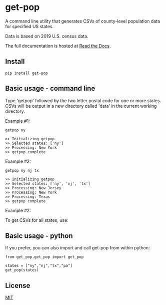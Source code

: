 # get-pop

A command line utility that generates CSVs of county-level population data for specified US states.

Data is based on 2019 U.S. census data.

The full documentation is hosted at [Read the Docs](https://get-pop.readthedocs.io/en/latest/index.html).

## Install

```pip install get-pop```

## Basic usage - command line

Type 'getpop' followed by the two letter postal code for one or more states. CSVs will be output
 in a new directory called 'data' in the current working directory.
 
Example #1: 
```
getpop ny

>> Initializing getpop
>> Selected states: ['ny']
>> Processing: New York
>> getpop complete
```
 
Example #2: 
  
```
getpop ny nj tx

>> Initializing getpop
>> Selected states: ['ny', 'nj', 'tx']
>> Processing: New Jersey
>> Processing: New York
>> Processing: Texas
>> getpop complete
```
Example #2: 

To get CSVs for all states, use:

  
## Basic usage - python
  
If you prefer, you can also import and call get-pop from within python:
  
```
from get_pop.get_pop import get_pop

states = ["ny","nj","tx","pa"]
get_pop(states)
```
## License
[MIT](https://choosealicense.com/licenses/mit/)
